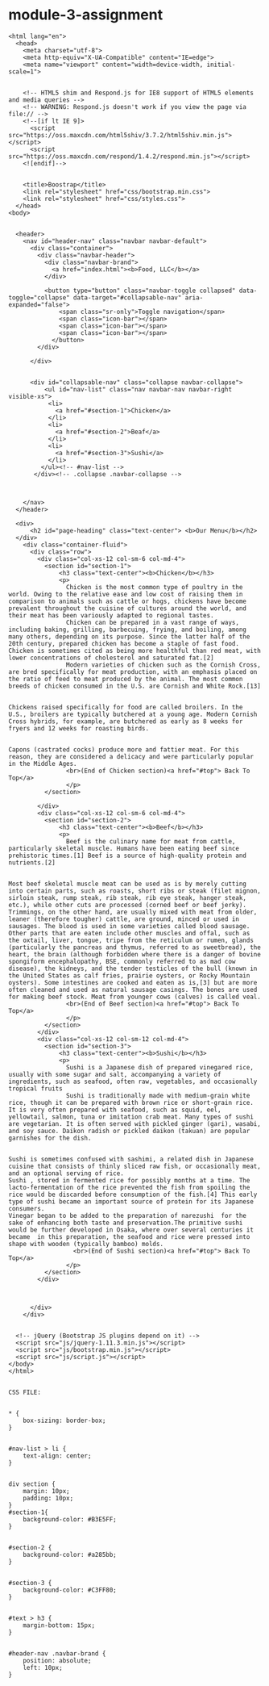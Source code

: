 # module-3-assignment
<!doctype html>
	<html lang="en">
	  <head>
	    <meta charset="utf-8">
	    <meta http-equiv="X-UA-Compatible" content="IE=edge">
	    <meta name="viewport" content="width=device-width, initial-scale=1">
	

	    <!-- HTML5 shim and Respond.js for IE8 support of HTML5 elements and media queries -->
	    <!-- WARNING: Respond.js doesn't work if you view the page via file:// -->
	    <!--[if lt IE 9]>
	      <script src="https://oss.maxcdn.com/html5shiv/3.7.2/html5shiv.min.js"></script>
	      <script src="https://oss.maxcdn.com/respond/1.4.2/respond.min.js"></script>
	    <![endif]-->
	

	    <title>Boostrap</title>
	    <link rel="stylesheet" href="css/bootstrap.min.css">
	    <link rel="stylesheet" href="css/styles.css">
	  </head>
	<body>
	

	  <header>
	    <nav id="header-nav" class="navbar navbar-default">
	      <div class="container">
	        <div class="navbar-header">
	          <div class="navbar-brand">
	            <a href="index.html"><b>Food, LLC</b></a>
	          </div>
	          
	          <button type="button" class="navbar-toggle collapsed" data-toggle="collapse" data-target="#collapsable-nav" aria-expanded="false">
	              <span class="sr-only">Toggle navigation</span>
	              <span class="icon-bar"></span>
	              <span class="icon-bar"></span>
	              <span class="icon-bar"></span>
	            </button>
	        </div>
	        
	      </div>
	

	      <div id="collapsable-nav" class="collapse navbar-collapse">
	          <ul id="nav-list" class="nav navbar-nav navbar-right visible-xs">
	           <li>
	             <a href="#section-1">Chicken</a>
	           </li>
	           <li>
	             <a href="#section-2">Beaf</a>
	           </li>
	           <li>
	             <a href="#section-3">Sushi</a>
	           </li>
	         </ul><!-- #nav-list -->
	       </div><!-- .collapse .navbar-collapse -->
	

	      
	    </nav>
	  </header>
	  
	  <div>
	      <h2 id="page-heading" class="text-center"> <b>Our Menu</b></h2>
	  </div>
	    <div class="container-fluid">
	      <div class="row">
	        <div class="col-xs-12 col-sm-6 col-md-4">
	          <section id="section-1">
	              <h3 class="text-center"><b>Chicken</b></h3>
	              <p>
	                Chicken is the most common type of poultry in the world. Owing to the relative ease and low cost of raising them in comparison to animals such as cattle or hogs, chickens have become prevalent throughout the cuisine of cultures around the world, and their meat has been variously adapted to regional tastes.
	                Chicken can be prepared in a vast range of ways, including baking, grilling, barbecuing, frying, and boiling, among many others, depending on its purpose. Since the latter half of the 20th century, prepared chicken has become a staple of fast food. Chicken is sometimes cited as being more healthful than red meat, with lower concentrations of cholesterol and saturated fat.[2]
	                Modern varieties of chicken such as the Cornish Cross, are bred specifically for meat production, with an emphasis placed on the ratio of feed to meat produced by the animal. The most common breeds of chicken consumed in the U.S. are Cornish and White Rock.[13]
	

	Chickens raised specifically for food are called broilers. In the U.S., broilers are typically butchered at a young age. Modern Cornish Cross hybrids, for example, are butchered as early as 8 weeks for fryers and 12 weeks for roasting birds.
	

	Capons (castrated cocks) produce more and fattier meat. For this reason, they are considered a delicacy and were particularly popular in the Middle Ages.
	                <br>(End of Chicken section)<a href="#top"> Back To Top</a>
	                </p>
	          </section>
	            
	        </div>
	        <div class="col-xs-12 col-sm-6 col-md-4">
	          <section id="section-2">
	              <h3 class="text-center"><b>Beef</b></h3>
	              <p>
	                Beef is the culinary name for meat from cattle, particularly skeletal muscle. Humans have been eating beef since prehistoric times.[1] Beef is a source of high-quality protein and nutrients.[2]
	

	Most beef skeletal muscle meat can be used as is by merely cutting into certain parts, such as roasts, short ribs or steak (filet mignon, sirloin steak, rump steak, rib steak, rib eye steak, hanger steak, etc.), while other cuts are processed (corned beef or beef jerky). Trimmings, on the other hand, are usually mixed with meat from older, leaner (therefore tougher) cattle, are ground, minced or used in sausages. The blood is used in some varieties called blood sausage. Other parts that are eaten include other muscles and offal, such as the oxtail, liver, tongue, tripe from the reticulum or rumen, glands (particularly the pancreas and thymus, referred to as sweetbread), the heart, the brain (although forbidden where there is a danger of bovine spongiform encephalopathy, BSE, commonly referred to as mad cow disease), the kidneys, and the tender testicles of the bull (known in the United States as calf fries, prairie oysters, or Rocky Mountain oysters). Some intestines are cooked and eaten as is,[3] but are more often cleaned and used as natural sausage casings. The bones are used for making beef stock. Meat from younger cows (calves) is called veal.
	                <br>(End of Beef section)<a href="#top"> Back To Top</a>
	                </p>
	          </section>
	        </div>
	        <div class="col-xs-12 col-sm-12 col-md-4">
	          <section id="section-3">
	              <h3 class="text-center"><b>Sushi</b></h3>
	              <p>
	                Sushi is a Japanese dish of prepared vinegared rice, usually with some sugar and salt, accompanying a variety of ingredients, such as seafood, often raw, vegetables, and occasionally tropical fruits
	                Sushi is traditionally made with medium-grain white rice, though it can be prepared with brown rice or short-grain rice. It is very often prepared with seafood, such as squid, eel, yellowtail, salmon, tuna or imitation crab meat. Many types of sushi are vegetarian. It is often served with pickled ginger (gari), wasabi, and soy sauce. Daikon radish or pickled daikon (takuan) are popular garnishes for the dish.
	

	Sushi is sometimes confused with sashimi, a related dish in Japanese cuisine that consists of thinly sliced raw fish, or occasionally meat, and an optional serving of rice.
	Sushi , stored in fermented rice for possibly months at a time. The lacto-fermentation of the rice prevented the fish from spoiling the rice would be discarded before consumption of the fish.[4] This early type of sushi became an important source of protein for its Japanese consumers.
	Vinegar began to be added to the preparation of narezushi  for the sake of enhancing both taste and preservation.The primitive sushi would be further developed in Osaka, where over several centuries it became  in this preparation, the seafood and rice were pressed into shape with wooden (typically bamboo) molds.
	                  <br>(End of Sushi section)<a href="#top"> Back To Top</a>
	                </p>
	          </section>
	        </div>
	

	          
	      </div>
	    </div>
	

	  <!-- jQuery (Bootstrap JS plugins depend on it) -->
	  <script src="js/jquery-1.11.3.min.js"></script>
	  <script src="js/bootstrap.min.js"></script>
	  <script src="js/script.js"></script>
	</body>
	</html>
	

	CSS FILE:
	

	* {
	    box-sizing: border-box;
	}
	

	#nav-list > li {
	    text-align: center;
	}
	

	div section {
	    margin: 10px;
	    padding: 10px;
	}
	#section-1{
	    background-color: #B3E5FF;
	}
	

	#section-2 {
	    background-color: #a285bb;
	}
	

	#section-3 {
	    background-color: #C3FF80;
	}
	

	#text > h3 {
	    margin-bottom: 15px;
	}
	

	#header-nav .navbar-brand {
	    position: absolute;
	    left: 10px;
	}

